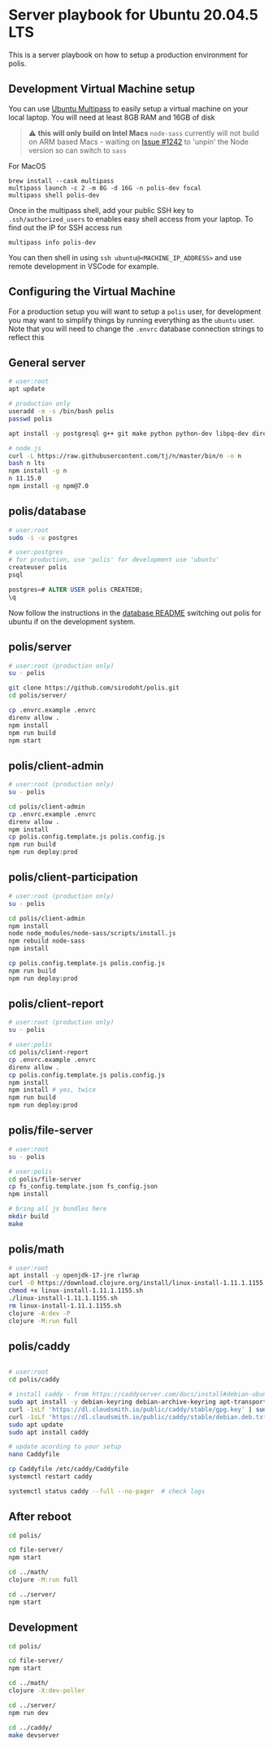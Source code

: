 # Server playbook for Ubuntu 20.04.5 LTS

This is a server playbook on how to setup a production environment for polis.

## Development Virtual Machine setup

You can use [Ubuntu Multipass](https://multipass.run/) to easily setup a virtual machine on your local laptop. You will need at least 8GB RAM and 16GB of disk

> :warning: **this will only build on Intel Macs** `node-sass` currently will not build on ARM based Macs - waiting on [Issue #1242](https://github.com/compdemocracy/polis/pull/1242) to 'unpin' the Node version so can switch to `sass`

For MacOS

```
brew install --cask multipass
multipass launch -c 2 -m 8G -d 16G -n polis-dev focal
multipass shell polis-dev
```

Once in the multipass shell, add your public SSH key to `.ssh/authorized_users` to enables easy shell access from your laptop. To find out the IP for SSH access run

```
multipass info polis-dev
```

You can then shell in using `ssh ubuntu@<MACHINE_IP_ADDRESS>` and use remote development in VSCode for example.

## Configuring the Virtual Machine

For a production setup you will want to setup a `polis` user, for development you may want to simplify things by running everything as the `ubuntu` user. Note that you will need to change the `.envrc` database connection strings to reflect this

## General server

```sh
# user:root
apt update

# production only
useradd -m -s /bin/bash polis
passwd polis

apt install -y postgresql g++ git make python python-dev libpq-dev direnv

# node.js
curl -L https://raw.githubusercontent.com/tj/n/master/bin/n -o n
bash n lts
npm install -g n
n 11.15.0
npm install -g npm@7.0
```

## polis/database

```sh
# user:root
sudo -i -u postgres

# user:postgres
# for production, use 'polis' for development use 'ubuntu'
createuser polis
psql
```

```sql
postgres=# ALTER USER polis CREATEDB;
\q
```

Now follow the instructions in the [database README](database/README.md) switching out polis for ubuntu if on the development system.

## polis/server

```sh
# user:root (production only)
su - polis

git clone https://github.com/sirodoht/polis.git
cd polis/server/

cp .envrc.example .envrc
direnv allow .
npm install
npm run build
npm start
```

## polis/client-admin

```sh
# user:root (production only)
su - polis

cd polis/client-admin
cp .envrc.example .envrc
direnv allow .
npm install
cp polis.config.template.js polis.config.js
npm run build
npm run deploy:prod
```

## polis/client-participation

```sh
# user:root (production only)
su - polis

cd polis/client-admin
npm install
node node_modules/node-sass/scripts/install.js
npm rebuild node-sass
npm install

cp polis.config.template.js polis.config.js
npm run build
npm run deploy:prod
```

## polis/client-report

```sh
# user:root (production only)
su - polis

# user:polis
cd polis/client-report
cp .envrc.example .envrc
direnv allow .
cp polis.config.template.js polis.config.js
npm install
npm install # yes, twice
npm run build
npm run deploy:prod
```

## polis/file-server

```sh
# user:root
su - polis

# user:polis
cd polis/file-server
cp fs_config.template.json fs_config.json
npm install

# bring all js bundles here
mkdir build
make
```

## polis/math

```sh
# user:root
apt install -y openjdk-17-jre rlwrap
curl -O https://download.clojure.org/install/linux-install-1.11.1.1155.sh
chmod +x linux-install-1.11.1.1155.sh
./linux-install-1.11.1.1155.sh
rm linux-install-1.11.1.1155.sh
clojure -A:dev -P
clojure -M:run full
```

## polis/caddy

```sh

# user:root
cd polis/caddy

# install caddy - from https://caddyserver.com/docs/install#debian-ubuntu-raspbian
sudo apt install -y debian-keyring debian-archive-keyring apt-transport-https
curl -1sLf 'https://dl.cloudsmith.io/public/caddy/stable/gpg.key' | sudo gpg --dearmor -o /usr/share/keyrings/caddy-stable-archive-keyring.gpg
curl -1sLf 'https://dl.cloudsmith.io/public/caddy/stable/debian.deb.txt' | sudo tee /etc/apt/sources.list.d/caddy-stable.list
sudo apt update
sudo apt install caddy

# update acording to your setup
nano Caddyfile

cp Caddyfile /etc/caddy/Caddyfile
systemctl restart caddy

systemctl status caddy --full --no-pager  # check logs
```

## After reboot

```sh
cd polis/

cd file-server/
npm start

cd ../math/
clojure -M:run full

cd ../server/
npm start
```

## Development

```sh
cd polis/

cd file-server/
npm start

cd ../math/
clojure -X:dev-poller

cd ../server/
npm run dev

cd ../caddy/
make devserver
```
